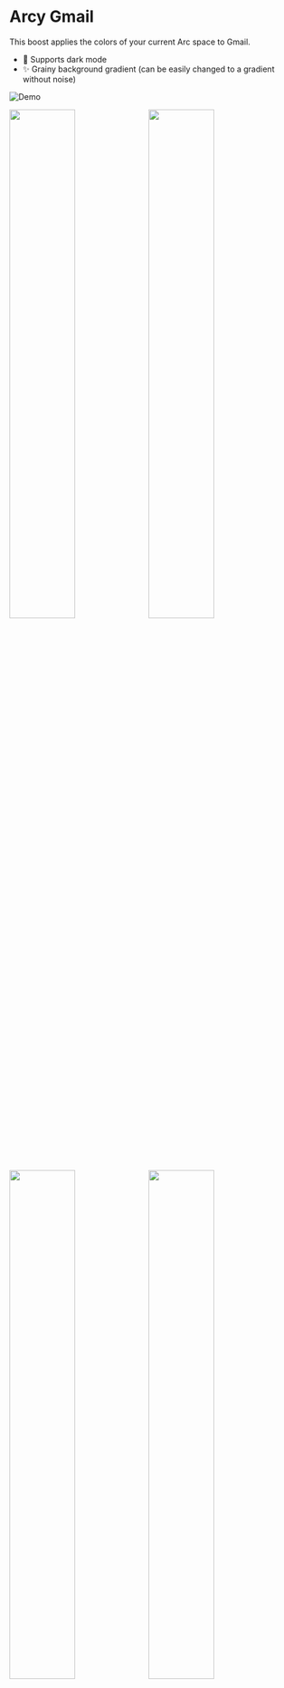 # Arcy Gmail
This boost applies the colors of your current Arc space to Gmail.

- 🌙 Supports dark mode
- ✨ Grainy background gradient (can be easily changed to a gradient without noise)  

![Demo](/screenshots/Arcy-Gmail.gif)

<img src="https://user-images.githubusercontent.com/37368539/228774962-28328a81-d469-4a32-8801-c6fd1070e8a9.jpeg" width="48%"> <img src="https://user-images.githubusercontent.com/37368539/228775013-23aea19e-cd62-4c7c-ba7a-aadb0a529a08.jpeg" width="48%">  
<img src="https://user-images.githubusercontent.com/37368539/228775066-a052358d-8a6e-48b5-ac35-28c0506e0b6a.png" width="48%"> <img src="https://user-images.githubusercontent.com/37368539/228775085-b0ea035e-82df-4f21-a060-ee6168ae98e0.jpeg" width="48%">
## Installation
1. Create a new boost (`CMD+T` + _New Boost_)
2. Select _Style_
3. Select _A specific website_
4. Enter `mail.google.com/mail` and hit _Create Boost_
5. Copy the content of [styles.css](https://github.dev/irenmax/arcy-gmail/blob/cf1f19b7328a985904427d81997ba3e68ee06cde/styles.css) and paste it to your boost


## Issues and pending refinements
- [ ] [🌙] Some icons are not recolored correctly in dark mode
- [ ] [🌙] Search field text and icons do not have the right color in dark mode
- [ ] [🌙] The header has a weird box overlay in dark mode
- [ ] [🌙] In darkmode, also the font color of email contents is recolored - makes in unreadable if the backgound is white 
- [ ] Color of "Send" button in email reply
- [ ] Background color of Toasts
- [ ] Color of element on drag&drop

## ChangeLog
### 04/29/2023
- improved header background and icons
- search field now is better colored
- colored the sidebar if Chat and Meet is active (other apps are not supported yet) 
